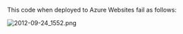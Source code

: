 This code when deployed to Azure Websites fail as follows:

![2012-09-24_1552.png](http://joseoncodecom.ipage.com/wp-content/uploads/images/2012-09-24_1552.png)